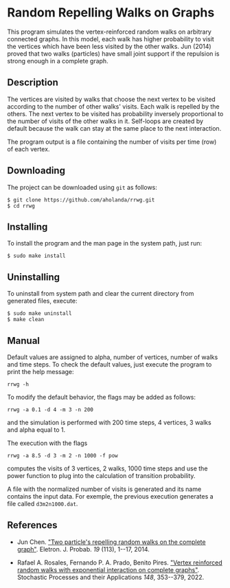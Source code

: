 # Random Repelling Walks on Graphs

 This program simulates the vertex-reinforced random walks on
arbitrary connected graphs. In this model, each walk has higher
probability to visit the vertices which have been less visited by the
other walks. Jun (2014) proved that two walks (particles) have small
joint support if the repulsion is strong enough in a complete graph.

## Description

The vertices are visited by walks that choose the next vertex to be
visited according to the number of other walks' visits. Each walk is
repelled by the others. The next vertex to be visited has probability
inversely proportional to the number of visits of the other walks in
it. Self-loops are created by default because the walk can stay at the
same place to the next interaction.

The program output is a file containing the number of visits per time
(row) of each vertex.

## Downloading

The project can be downloaded using `git` as follows:

````
$ git clone https://github.com/aholanda/rrwg.git
$ cd rrwg
````

## Installing

To install the program and the man page in the system path, just run:

````
$ sudo make install
````

## Uninstalling

To uninstall from system path and clear the current directory
from generated files, execute:

````
$ sudo make uninstall
$ make clean
````
## Manual

Default values are assigned to alpha, number of vertices, number of
walks and time steps. To check the default values, just execute the
program to print the help message:

```
rrwg -h
```

To modify the default behavior, the flags may be added as follows:

```
rrwg -a 0.1 -d 4 -m 3 -n 200
```

and the simulation is performed with 200 time steps, 4 vertices, 3
walks and alpha equal to 1.

The execution with the flags

```
rrwg -a 8.5 -d 3 -m 2 -n 1000 -f pow
```

computes the visits of 3 vertices, 2 walks, 1000 time steps and use
the power function to plug into the calculation of transition
probability.

A file with the normalized number of visits is generated and its name
contains the input data. For exemple, the previous execution generates
a file called `d3m2n1000.dat`.

## References

- Jun Chen. ["Two particle's repelling random walks on the complete
graph"](https://projecteuclid.org/journals/electronic-journal-of-probability/volume-19/issue-none/Two-particles-repelling-random-walks-on-the-complete-graph/10.1214/EJP.v19-2669.full). Eletron. J. Probab. *19*
(113), 1--17, 2014.

- Rafael A. Rosales, Fernando P. A. Prado, Benito Pires. ["Vertex
reinforced random walks with exponential interaction on complete
graphs"](https://www.sciencedirect.com/science/article/pii/S0304414922000631).
Stochastic Processes and their Applications *148*, 353--379, 2022.